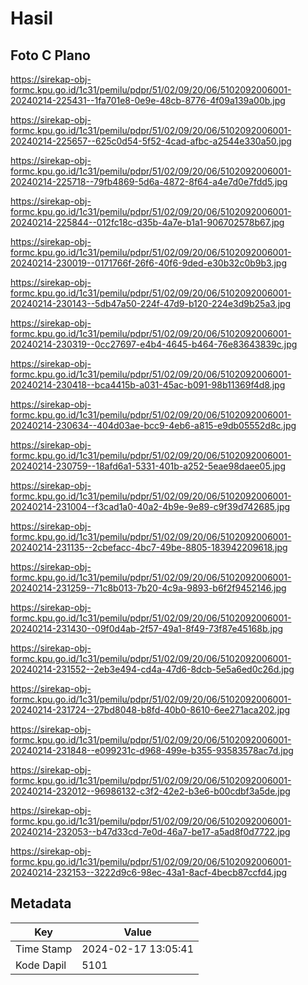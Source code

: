 # Hasil

## Foto C Plano

https://sirekap-obj-formc.kpu.go.id/1c31/pemilu/pdpr/51/02/09/20/06/5102092006001-20240214-225431--1fa701e8-0e9e-48cb-8776-4f09a139a00b.jpg

https://sirekap-obj-formc.kpu.go.id/1c31/pemilu/pdpr/51/02/09/20/06/5102092006001-20240214-225657--625c0d54-5f52-4cad-afbc-a2544e330a50.jpg

https://sirekap-obj-formc.kpu.go.id/1c31/pemilu/pdpr/51/02/09/20/06/5102092006001-20240214-225718--79fb4869-5d6a-4872-8f64-a4e7d0e7fdd5.jpg

https://sirekap-obj-formc.kpu.go.id/1c31/pemilu/pdpr/51/02/09/20/06/5102092006001-20240214-225844--012fc18c-d35b-4a7e-b1a1-906702578b67.jpg

https://sirekap-obj-formc.kpu.go.id/1c31/pemilu/pdpr/51/02/09/20/06/5102092006001-20240214-230019--0171766f-26f6-40f6-9ded-e30b32c0b9b3.jpg

https://sirekap-obj-formc.kpu.go.id/1c31/pemilu/pdpr/51/02/09/20/06/5102092006001-20240214-230143--5db47a50-224f-47d9-b120-224e3d9b25a3.jpg

https://sirekap-obj-formc.kpu.go.id/1c31/pemilu/pdpr/51/02/09/20/06/5102092006001-20240214-230319--0cc27697-e4b4-4645-b464-76e83643839c.jpg

https://sirekap-obj-formc.kpu.go.id/1c31/pemilu/pdpr/51/02/09/20/06/5102092006001-20240214-230418--bca4415b-a031-45ac-b091-98b11369f4d8.jpg

https://sirekap-obj-formc.kpu.go.id/1c31/pemilu/pdpr/51/02/09/20/06/5102092006001-20240214-230634--404d03ae-bcc9-4eb6-a815-e9db05552d8c.jpg

https://sirekap-obj-formc.kpu.go.id/1c31/pemilu/pdpr/51/02/09/20/06/5102092006001-20240214-230759--18afd6a1-5331-401b-a252-5eae98daee05.jpg

https://sirekap-obj-formc.kpu.go.id/1c31/pemilu/pdpr/51/02/09/20/06/5102092006001-20240214-231004--f3cad1a0-40a2-4b9e-9e89-c9f39d742685.jpg

https://sirekap-obj-formc.kpu.go.id/1c31/pemilu/pdpr/51/02/09/20/06/5102092006001-20240214-231135--2cbefacc-4bc7-49be-8805-183942209618.jpg

https://sirekap-obj-formc.kpu.go.id/1c31/pemilu/pdpr/51/02/09/20/06/5102092006001-20240214-231259--71c8b013-7b20-4c9a-9893-b6f2f9452146.jpg

https://sirekap-obj-formc.kpu.go.id/1c31/pemilu/pdpr/51/02/09/20/06/5102092006001-20240214-231430--09f0d4ab-2f57-49a1-8f49-73f87e45168b.jpg

https://sirekap-obj-formc.kpu.go.id/1c31/pemilu/pdpr/51/02/09/20/06/5102092006001-20240214-231552--2eb3e494-cd4a-47d6-8dcb-5e5a6ed0c26d.jpg

https://sirekap-obj-formc.kpu.go.id/1c31/pemilu/pdpr/51/02/09/20/06/5102092006001-20240214-231724--27bd8048-b8fd-40b0-8610-6ee271aca202.jpg

https://sirekap-obj-formc.kpu.go.id/1c31/pemilu/pdpr/51/02/09/20/06/5102092006001-20240214-231848--e099231c-d968-499e-b355-93583578ac7d.jpg

https://sirekap-obj-formc.kpu.go.id/1c31/pemilu/pdpr/51/02/09/20/06/5102092006001-20240214-232012--96986132-c3f2-42e2-b3e6-b00cdbf3a5de.jpg

https://sirekap-obj-formc.kpu.go.id/1c31/pemilu/pdpr/51/02/09/20/06/5102092006001-20240214-232053--b47d33cd-7e0d-46a7-be17-a5ad8f0d7722.jpg

https://sirekap-obj-formc.kpu.go.id/1c31/pemilu/pdpr/51/02/09/20/06/5102092006001-20240214-232153--3222d9c6-98ec-43a1-8acf-4becb87ccfd4.jpg


## Metadata

| Key        | Value               |
| ---------- | ------------------- |
| Time Stamp | 2024-02-17 13:05:41 |
| Kode Dapil | 5101                |



